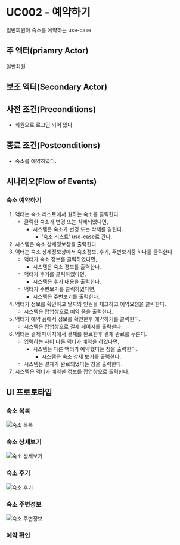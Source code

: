 # UC002 - 예약하기

일반회원이 숙소를 예약하는 use-case

## 주 엑터(priamry Actor)

일반회원

## 보조 엑터(Secondary Actor)

## 사전 조건(Preconditions)

- 회원으로 로그인 되어 있다.

## 종료 조건(Postconditions)

- 숙소를 예약하였다.

## 시나리오(Flow of Events)

### 숙소 예약하기

1. 액터는 숙소 리스트에서 원하는 숙소를 클릭한다.
    - 클릭한 숙소가 변경 또는 삭제되었다면,
        - 시스템은 숙소가 변경 또는 삭제를 알린다.
            - '숙소 리스트' use-case로 간다.
2. 시스템은 숙소 상세정보창을 출력한다.
3. 액터는 숙소 상제정보창에서 숙소정보, 후기, 주변보기중 하나를 클릭한다.
    - 액터가 숙소 정보를 클릭하였다면,
        - 시스템은 숙소 정보를 출력한다.
    - 액터가 후기를 클릭하였다면,
        - 시스템은 후기 내용을 출력한다.
    - 액터가 주변보기를 클릭하였다면,
        - 시스템은 주변보기를 출력한다.
4. 액터가 정보를 확인하고 날짜와 인원을 체크하고 예약요청을 클릭한다.
    - 시스템은 팝업창으로 예약 폼을 출력한다.
5. 액터가 예약 폼에서 정보를 확인한후 예약하기를 클릭한다.
    - 시스템은 팝업창으로 결제 페이지를 출력한다.
6. 엑터는 결제 페이지에서 결제를 완료한후 결제 완료를 누른다.
    - 입력하는 사이 다른 액터가 예약을 하였다면,
        - 시스템은 다른 액터가 예약했다는 창을 출력한다.
            - 시스템은 숙소 상세 보기를 출력한다.
    - 시스템은 결제가 완료되었다는 창을 출력한다.
7. 시스템은 액터가 예약한 정보를 팝업창으로 출력한다.

## UI 프로토타입

### 숙소 목록
![숙소 목록](../images/list.PNG)

### 숙소 상세보기
![숙소 상세보기](../images/Information_detail.PNG)

### 숙소 후기
![숙소 후기](../images/review_detail.PNG)

### 숙소 주변정보
![숙소 주변정보](../images/Peripheral_detail.PNG)

### 예약 확인
